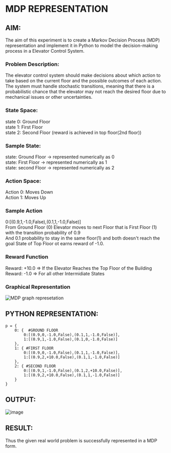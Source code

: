 # MDP REPRESENTATION

## AIM:
The aim of this experiment is to create a Markov Decision Process (MDP) representation and implement it in Python to model the decision-making process in a Elevator Control System.

### Problem Description:
The elevator control system should make decisions about which action to take based on the current floor and the possible outcomes of each action. The system must handle stochastic transitions, meaning that there is a probabilistic chance that the elevator may not reach the desired floor due to mechanical issues or other uncertainties.

### State Space:

state 0: Ground Floor<br>
state 1: First Floor<br>
state 2: Second Floor (reward is achieved in top floor(2nd floor))

### Sample State:

state: Ground Floor -> represented numerically as 0<br>
state: First Floor -> represented numerically as 1<br>
state: second Floor -> represented numerically as 2

### Action Space:

Action 0: Moves Down<br>
Action 1: Moves Up

### Sample Action
0:[(0.9,1,-1.0,False),(0.1,1,-1.0,False)] <br>
From Ground Floor (0) Elevator moves to next Floor that is First Floor (1) with the transition probability of 0.9<br>
And 0.1 probability to stay in the same floor(1) and both doesn't reach the goal State of Top Floor ot earns reward of -1.0.

### Reward Function
Reward: +10.0  => If the Elevator Reaches the Top Floor of the Building<br>
Reward: -1.0   => For all other Intermidiate States

### Graphical Representation
![MDP graph represetation](https://github.com/user-attachments/assets/49f37c27-c1ce-402e-bddf-0845c24512a9)


## PYTHON REPRESENTATION:
```
p = {
    0: {  #GROUND FLOOR
        0:[(0.9,0,-1.0,False),(0.1,1,-1.0,False)],
        1:[(0.9,1,-1.0,False),(0.1,0,-1.0,False)]
    },
    1: { #FIRST FLOOR
        0:[(0.9,0,-1.0,False),(0.1,1,-1.0,False)],
        1:[(0.9,2,+10.0,False),(0.1,1,-1.0,False)]
    },
    2: { #SECOND FLOOR
        0:[(0.9,1,-1.0,False),(0.1,2,+10.0,False)],
        1:[(0.9,2,+10.0,False),(0.1,1,-1.0,False)]
    }
}
```

## OUTPUT:
![image](https://github.com/user-attachments/assets/3925b2af-b302-416a-9006-b3c3b0a51cf8)


## RESULT:
Thus the given real world problem is successfully represented in a MDP form.
